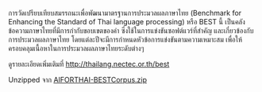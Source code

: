 การวัดเปรียบเทียบสมรรถนะเพื่อพัฒนามาตรฐานการประมวลผลภาษาไทย (Benchmark for Enhancing the Standard of Thai language processing) หรือ BEST นี้ เป็นคลังข้อความภาษาไทยที่มีการกำกับขอบเขตของคำ ซึ่งใช้ในการแข่งขันซอฟต์แวร์ที่สำคัญ และเกี่ยวข้องกับการประมวลผลภาษาไทย โดยแต่ละปีจะมีการกำหนดหัวข้อการแข่งขันตามความเหมาะสม เพื่อให้ครอบคลุมเนื้อหาในการประมวลผลภาษาไทยระดับต่างๆ

ดูรายละเอียดเพิ่มเติมที่ http://thailang.nectec.or.th/best 

Unzipped จาก [AIFORTHAI-BESTCorpus.zip](https://aiforthai.in.th/download.php?c=BEST)
